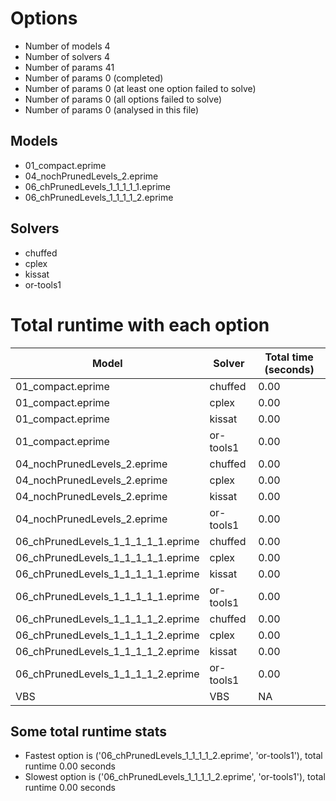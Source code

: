 

# Options


- Number of models         4
- Number of solvers        4
- Number of params        41
- Number of params         0 (completed)
- Number of params         0 (at least one option failed to solve)
- Number of params         0 (all options failed to solve)
- Number of params         0 (analysed in this file)


## Models


 - 01_compact.eprime
 - 04_nochPrunedLevels_2.eprime
 - 06_chPrunedLevels_1_1_1_1_1.eprime
 - 06_chPrunedLevels_1_1_1_1_2.eprime


## Solvers


 - chuffed
 - cplex
 - kissat
 - or-tools1


# Total runtime with each option


 | Model | Solver | Total time (seconds) | 
 | -- | -- | -- | 
 | 01_compact.eprime | chuffed | 0.00 | 
 | 01_compact.eprime | cplex | 0.00 | 
 | 01_compact.eprime | kissat | 0.00 | 
 | 01_compact.eprime | or-tools1 | 0.00 | 
 | 04_nochPrunedLevels_2.eprime | chuffed | 0.00 | 
 | 04_nochPrunedLevels_2.eprime | cplex | 0.00 | 
 | 04_nochPrunedLevels_2.eprime | kissat | 0.00 | 
 | 04_nochPrunedLevels_2.eprime | or-tools1 | 0.00 | 
 | 06_chPrunedLevels_1_1_1_1_1.eprime | chuffed | 0.00 | 
 | 06_chPrunedLevels_1_1_1_1_1.eprime | cplex | 0.00 | 
 | 06_chPrunedLevels_1_1_1_1_1.eprime | kissat | 0.00 | 
 | 06_chPrunedLevels_1_1_1_1_1.eprime | or-tools1 | 0.00 | 
 | 06_chPrunedLevels_1_1_1_1_2.eprime | chuffed | 0.00 | 
 | 06_chPrunedLevels_1_1_1_1_2.eprime | cplex | 0.00 | 
 | 06_chPrunedLevels_1_1_1_1_2.eprime | kissat | 0.00 | 
 | 06_chPrunedLevels_1_1_1_1_2.eprime | or-tools1 | 0.00 | 
 | VBS | VBS | NA | 


## Some total runtime stats


 - Fastest option is ('06_chPrunedLevels_1_1_1_1_2.eprime', 'or-tools1'), total runtime 0.00 seconds
 - Slowest option is ('06_chPrunedLevels_1_1_1_1_2.eprime', 'or-tools1'), total runtime 0.00 seconds
